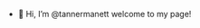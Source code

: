 - 👋 Hi, I’m @tannermanett welcome to my page!
<!---
tannermanett/tannermanett is a ✨ special ✨ repository because its `README.md` (this file) appears on your GitHub profile.
You can click the Preview link to take a look at your changes.
--->
